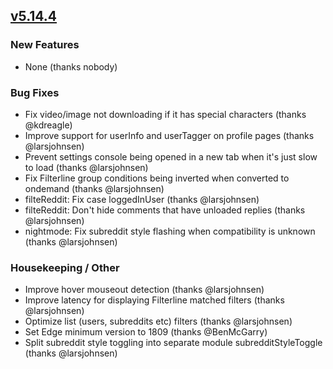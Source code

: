 ## [v5.14.4](https://github.com/honestbleeps/Reddit-Enhancement-Suite/releases/v5.14.4)

### New Features

- None (thanks nobody)

### Bug Fixes

- Fix video/image not downloading if it has special characters (thanks @kdreagle)
- Improve support for userInfo and userTagger on profile pages (thanks @larsjohnsen)
- Prevent settings console being opened in a new tab when it's just slow to load (thanks @larsjohnsen)
- Fix Filterline group conditions being inverted when converted to ondemand (thanks @larsjohnsen)
- filteReddit: Fix case loggedInUser (thanks @larsjohnsen)
- filteReddit: Don't hide comments that have unloaded replies (thanks @larsjohnsen)
- nightmode: Fix subreddit style flashing when compatibility is unknown (thanks @larsjohnsen)

### Housekeeping / Other

- Improve hover mouseout detection (thanks @larsjohnsen)
- Improve latency for displaying Filterline matched filters (thanks @larsjohnsen)
- Optimize list (users, subreddits etc) filters (thanks @larsjohnsen)
- Set Edge minimum version to 1809 (thanks @BenMcGarry)
- Split subreddit style toggling into separate module subredditStyleToggle (thanks @larsjohnsen)
